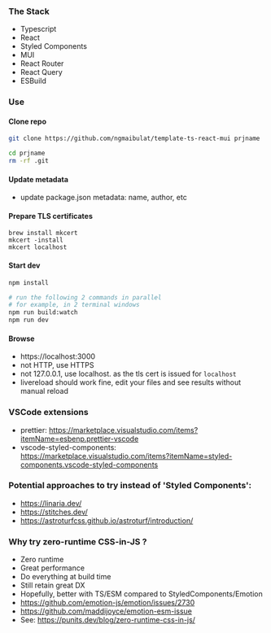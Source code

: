 ### The Stack

- Typescript
- React
- Styled Components
- MUI
- React Router
- React Query
- ESBuild

### Use

#### Clone repo

```bash
git clone https://github.com/ngmaibulat/template-ts-react-mui prjname

cd prjname
rm -rf .git
```

#### Update metadata

- update package.json metadata: name, author, etc

#### Prepare TLS certificates

```
brew install mkcert
mkcert -install
mkcert localhost
```

#### Start dev

```bash
npm install

# run the following 2 commands in parallel
# for example, in 2 terminal windows
npm run build:watch
npm run dev
```

#### Browse

- https://localhost:3000
- not HTTP, use HTTPS
- not 127.0.0.1, use localhost. as the tls cert is issued for `localhost`
- livereload should work fine, edit your files and see results without manual reload

### VSCode extensions

- prettier: https://marketplace.visualstudio.com/items?itemName=esbenp.prettier-vscode
- vscode-styled-components: https://marketplace.visualstudio.com/items?itemName=styled-components.vscode-styled-components

### Potential approaches to try instead of 'Styled Components':

- https://linaria.dev/
- https://stitches.dev/
- https://astroturfcss.github.io/astroturf/introduction/

### Why try zero-runtime CSS-in-JS ?

- Zero runtime
- Great performance
- Do everything at build time
- Still retain great DX
- Hopefully, better with TS/ESM compared to StyledComponents/Emotion
- https://github.com/emotion-js/emotion/issues/2730
- https://github.com/maddijoyce/emotion-esm-issue
- See: https://punits.dev/blog/zero-runtime-css-in-js/
